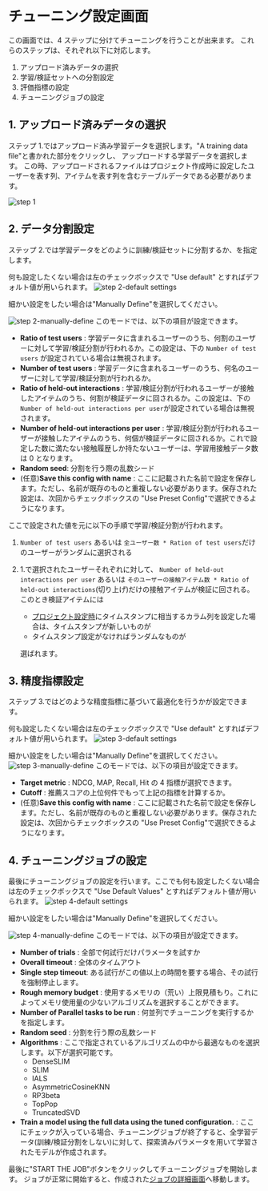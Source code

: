 # チューニング設定画面

この画面では、4 ステップに分けてチューニングを行うことが出来ます。
これらのステップは、それぞれ以下に対応します。

1. アップロード済みデータの選択
2. 学習/検証セットへの分割設定
3. 評価指標の設定
4. チューニングジョブの設定

## 1. アップロード済みデータの選択

ステップ 1.ではアップロード済み学習データを選択します。"A training data file"と書かれた部分をクリックし、
アップロードする学習データを選択します。
この時、アップロードされるファイルはプロジェクト作成時に設定したユーザーを表す列、アイテムを表す列を含むテーブルデータである必要があります。

![step 1](./select-data.png)

## 2. データ分割設定

ステップ 2.では学習データをどのように訓練/検証セットに分割するか、を指定します。

何も設定したくない場合は左のチェックボックスで "Use default" とすればデフォルト値が用いられます。
![step 2-default settings](./split-config-default.png)

細かい設定をしたい場合は"Manually Define"を選択してください。

![step 2-manually-define](./split-config-manually-define.png)
このモードでは、以下の項目が設定できます。

- **Ratio of test users** : 学習データに含まれるユーザーのうち、何割のユーザーに対して学習/検証分割が行われるか。この設定は、下の `Number of test users` が設定されている場合は無視されます。
- **Number of test users** : 学習データに含まれるユーザーのうち、何名のユーザーに対して学習/検証分割が行われるか。
- **Ratio of held-out interactions** : 学習/検証分割が行われるユーザーが接触したアイテムのうち、何割が検証データに回されるか。この設定は、下の `Number of held-out interactions per user`が設定されている場合は無視されます。
- **Number of held-out interactions per user** : 学習/検証分割が行われるユーザーが接触したアイテムのうち、何個が検証データに回されるか。これで設定した数に満たない接触履歴しか持たないユーザーは、学習用接触データ数は 0 となります。
- **Random seed**: 分割を行う際の乱数シード
- (任意)**Save this config with name** : ここに記載された名前で設定を保存します。ただし、名前が既存のものと重複しない必要があります。保存された設定は、次回からチェックボックスの "Use Preset Config"で選択できるようになります。

ここで設定された値を元に以下の手順で学習/検証分割が行われます。

1.  `Number of test users` あるいは `全ユーザー数 * Ration of test users`だけのユーザーがランダムに選択される
1.  1.で選択されたユーザーそれぞれに対して、 `Number of held-out interactions per user` あるいは `そのユーザーの接触アイテム数 * Ratio of held-out interactions`(切り上げ)だけの接触アイテムが検証に回される。このとき検証アイテムには

    - [プロジェクト設定時](../project-list)にタイムスタンプに相当するカラム列を設定した場合は、タイムスタンプが新しいものが
    - タイムスタンプ設定がなければランダムなものが

    選ばれます。

## 3. 精度指標設定

ステップ 3.ではどのような精度指標に基づいて最適化を行うかが設定できます。

何も設定したくない場合は左のチェックボックスで "Use default" とすればデフォルト値が用いられます。
![step 3-default settings](./evaluation-config-default.png)

細かい設定をしたい場合は"Manually Define"を選択してください。
![step 3-manually-define](./evaluation-config-manually-define.png)
このモードでは、以下の項目が設定できます。

- **Target metric** : NDCG, MAP, Recall, Hit の 4 指標が選択できます。
- **Cutoff** : 推薦スコアの上位何件でもって上記の指標を計算するか。
- (任意)**Save this config with name** : ここに記載された名前で設定を保存します。ただし、名前が既存のものと重複しない必要があります。保存された設定は、次回からチェックボックスの "Use Preset Config"で選択できるようになります。

## 4. チューニングジョブの設定

最後にチューニングジョブの設定を行います。ここでも何も設定したくない場合は左のチェックボックスで "Use Default Values" とすればデフォルト値が用いられます。
![step 4-default settings](./training-job-default.png)

細かい設定をしたい場合は"Manually Define"を選択してください。

![step 4-manually-define](./training-job-manually-define.png)
このモードでは、以下の項目が設定できます。

- **Number of trials** : 全部で何試行だけパラメータを試すか
- **Overall timeout** : 全体のタイムアウト
- **Single step timeout**: ある試行がこの値以上の時間を要する場合、その試行を強制停止します。
- **Rough memory budget** : 使用するメモリの（荒い）上限見積もり。これによってメモリ使用量の少ないアルゴリズムを選択することができます。
- **Number of Parallel tasks to be run** : 何並列でチューニングを実行するかを指定します。
- **Random seed** : 分割を行う際の乱数シード
- **Algorithms** : ここで指定されているアルゴリズムの中から最適なものを選択します。以下が選択可能です。
  - DenseSLIM
  - SLIM
  - IALS
  - AsymmetricCosineKNN
  - RP3beta
  - TopPop
  - TruncatedSVD
- **Train a model using the full data using the tuned configuration.** : ここにチェックが入っている場合、チューニングジョブが終了すると、全学習データ(訓練/検証分割をしない)に対して、探索済みパラメータを用いて学習されたモデルが作成されます。

最後に"START THE JOB"ボタンをクリックしてチューニングジョブを開始します。
ジョブが正常に開始すると、作成された[ジョブの詳細画面](../tuning-job-detail)へ移動します。
